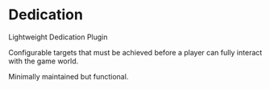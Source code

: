 # Dedication
Lightweight Dedication Plugin

Configurable targets that must be achieved before a player can fully interact with the game world.

Minimally maintained but functional.